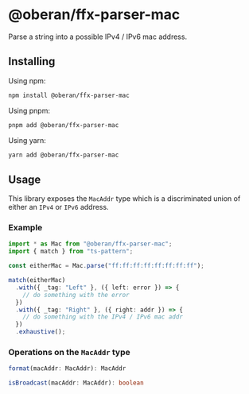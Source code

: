 # @oberan/ffx-parser-mac

Parse a string into a possible IPv4 / IPv6 mac address.

## Installing

Using npm:

```bash
npm install @oberan/ffx-parser-mac
```

Using pnpm:

```bash
pnpm add @oberan/ffx-parser-mac
```

Using yarn:

```bash
yarn add @oberan/ffx-parser-mac
```

## Usage

This library exposes the `MacAddr` type which is a discriminated union of either an `IPv4` or `IPv6` address.

### Example

```ts
import * as Mac from "@oberan/ffx-parser-mac";
import { match } from "ts-pattern";

const eitherMac = Mac.parse("ff:ff:ff:ff:ff:ff:ff:ff");

match(eitherMac)
  .with({ _tag: "Left" }, ({ left: error }) => {
    // do something with the error
  })
  .with({ _tag: "Right" }, ({ right: addr }) => {
    // do something with the IPv4 / IPv6 mac addr
  })
  .exhaustive();
```

### Operations on the `MacAddr` type

```ts
format(macAddr: MacAddr): MacAddr

isBroadcast(macAddr: MacAddr): boolean
```
